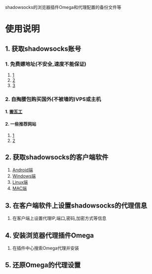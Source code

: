 shadowsocks的浏览器插件Omega和代理配置的备份文件等


# 使用说明
## 1. 获取shadowsocks账号
### 1. 免费嫖地址(不安全,速度不能保证)
1. [1](https://github.com/gfw-breaker/ssr-accounts/blob/master/README.md)
2. [2](https://github.com/Alvin9999/new-pac/wiki/ss%E5%85%8D%E8%B4%B9%E8%B4%A6%E5%8F%B7)
3. [3](https://github.com/gfw-breaker/ssr-accounts)

### 2. 自掏腰包购买国外(不被墙的)VPS或主机
#### 1. [搬瓦工](https://bwh88.net/)
#### 2. 一些推荐网站
1. [1](https://www.laozuo.org/myvps)
2. [2](https://www.zhujiceping.com/tag/%E6%9C%80%E4%BE%BF%E5%AE%9Cvps/)

## 2. 获取shadowsocks的客户端软件
1. [Android端](https://github.com/shadowsocks/shadowsocks-android/releases)
2. [Windows端](https://github.com/shadowsocks/shadowsocks-windows/releases)
3. [Linux端](https://github.com/teddysun/shadowsocks_install/tree/master)
4. [MAC端](https://github.com/shadowsocksr-backup/ShadowsocksX-NG/releases)

## 3. 在客户端软件上设置shadowsocks的代理信息
1. 在客户端上设置代理IP,端口,密码,加密方式等信息

## 4. 安装浏览器代理插件Omega
1. 在插件中心搜索Omega代理并安装

## 5. 还原Omega的代理设置
